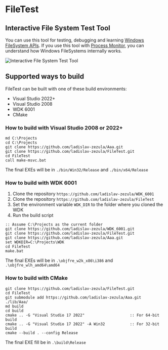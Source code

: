 FileTest
========

## Interactive File System Test Tool
You can use this tool for testing, debugging and learning [Windows FileSystem APIs](http://msdn.microsoft.com/en-us/library/windows/desktop/aa364232(v=vs.85).aspx).
If you use this tool with [Process Monitor](http://technet.microsoft.com/en-us/sysinternals/bb896645.aspx), you can understand how Windows FileSystems internally works.

![Interactive File System Test Tool](http://www.zezula.net/images/tools/filetest_github.png)

## Supported ways to build
FileTest can be built with one of these build environments:
* Visual Studio 2022+
* Visual Studio 2008
* WDK 6001
* CMake

### How to build with Visual Studio 2008 or 2022+
```
md C:\Projects
cd C:\Projects
git clone https://github.com/ladislav-zezula/Aaa.git
git clone https://github.com/ladislav-zezula/FileTest.git
cd FileTest
call make-msvc.bat
```
The final EXEs will be in `./bin/Win32/Release` and `./bin/x64/Release`

### How to build with WDK 6001
1. Clone the repository `https://github.com/ladislav-zezula/WDK_6001`
2. Clone the repository `https://github.com/ladislav-zezula/FileTest`
3. Set the environment variable `WDK_DIR` to the folder where you cloned the WDK
4. Run the build script
```
:: Assume C:\Projects as the current folder
git clone https://github.com/ladislav-zezula/WDK_6001.git
git clone https://github.com/ladislav-zezula/FileTest.git
git clone https://github.com/ladislav-zezula/Aaa.git
set WDKDIR=C:\Projects\WDK
cd FileTest
make.bat
```
The final EXEs will be in `.\objfre_w2k_x86\i386` and `.\objfre_wlh_amd64\amd64`

### How to build with CMake
```
git clone https://github.com/ladislav-zezula/FileTest.git
cd FileTest
git submodule add https://github.com/ladislav-zezula/Aaa.git ./lib/Aaa/
md build
cd build
cmake .. -G "Visual Studio 17 2022"                    :: For 64-bit build
cmake .. -G "Visual Studio 17 2022" -A Win32           :: For 32-bit build
cmake --build . --config Release
```
The final EXE fill be in `.\build\Release`